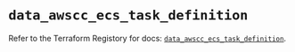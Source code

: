 # `data_awscc_ecs_task_definition`

Refer to the Terraform Registory for docs: [`data_awscc_ecs_task_definition`](https://registry.terraform.io/providers/hashicorp/awscc/0.70.0/docs/data-sources/ecs_task_definition).
